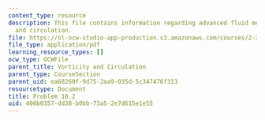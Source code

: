 ```yaml
---
content_type: resource
description: This file contains information regarding advanced fluid mechanics, vorticity
  and circulation.
file: https://ol-ocw-studio-app-production.s3.amazonaws.com/courses/2-25-advanced-fluid-mechanics-fall-2013/406b0357dd38b0bb73a52e7d615e1e55_MIT2_25F13_Problem10.02.pdf
file_type: application/pdf
learning_resource_types: []
ocw_type: OCWFile
parent_title: Vorticity and Circulation
parent_type: CourseSection
parent_uid: ea68260f-9d75-2aa9-035d-5c347476f313
resourcetype: Document
title: Problem 10.2
uid: 406b0357-dd38-b0bb-73a5-2e7d615e1e55
---
```

